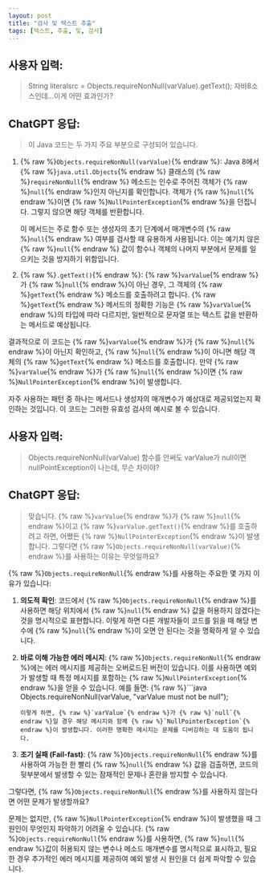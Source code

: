 ```yaml
---
layout: post
title: "검사 및 텍스트 추출"
tags: [텍스트, 추출, 및, 검사]
---
```


## 사용자 입력:
> String literalsrc = Objects.requireNonNull(varValue).getText(); 자바8소스인데...이게 어떤 효과인가?

## ChatGPT 응답:
> 이 Java 코드는 두 가지 주요 부분으로 구성되어 있습니다.

1. {% raw %}`Objects.requireNonNull(varValue)`{% endraw %}: Java 8에서 {% raw %}`java.util.Objects`{% endraw %} 클래스의 {% raw %}`requireNonNull`{% endraw %} 메소드는 인수로 주어진 객체가 {% raw %}`null`{% endraw %}인지 아닌지를 확인합니다. 객체가 {% raw %}`null`{% endraw %}이면 {% raw %}`NullPointerException`{% endraw %}을 던집니다. 그렇지 않으면 해당 객체를 반환합니다.

   이 메서드는 주로 함수 또는 생성자의 초기 단계에서 매개변수의 {% raw %}`null`{% endraw %} 여부를 검사할 때 유용하게 사용됩니다. 이는 예기치 않은 {% raw %}`null`{% endraw %} 값이 함수나 객체의 나머지 부분에서 문제를 일으키는 것을 방지하기 위함입니다.

2. {% raw %}`.getText()`{% endraw %}: {% raw %}`varValue`{% endraw %} 가 {% raw %}`null`{% endraw %}이 아닌 경우, 그 객체의 {% raw %}`getText`{% endraw %} 메소드를 호출하려고 합니다. {% raw %}`getText`{% endraw %} 메서드의 정확한 기능은 {% raw %}`varValue`{% endraw %}의 타입에 따라 다르지만, 일반적으로 문자열 또는 텍스트 값을 반환하는 메서드로 예상됩니다.

결과적으로 이 코드는 {% raw %}`varValue`{% endraw %}가 {% raw %}`null`{% endraw %}이 아닌지 확인하고, {% raw %}`null`{% endraw %}이 아니면 해당 객체의 {% raw %}`getText`{% endraw %} 메소드를 호출합니다. 만약 {% raw %}`varValue`{% endraw %}가 {% raw %}`null`{% endraw %}이면 {% raw %}`NullPointerException`{% endraw %}이 발생합니다.

자주 사용하는 패턴 중 하나는 메서드나 생성자의 매개변수가 예상대로 제공되었는지 확인하는 것입니다. 이 코드는 그러한 유효성 검사의 예시로 볼 수 있습니다.

## 사용자 입력:
> Objects.requireNonNull(varValue) 함수를 안써도 varValue가 null이면 nullPointException이 나는데, 무슨 차이야?

## ChatGPT 응답:
> 맞습니다. {% raw %}`varValue`{% endraw %}가 {% raw %}`null`{% endraw %}이고 {% raw %}`varValue.getText()`{% endraw %}를 호출하려고 하면, 어쨌든 {% raw %}`NullPointerException`{% endraw %}이 발생합니다. 그렇다면 {% raw %}`Objects.requireNonNull(varValue)`{% endraw %}를 사용하는 이유는 무엇일까요?

{% raw %}`Objects.requireNonNull`{% endraw %}를 사용하는 주요한 몇 가지 이유가 있습니다:

1. **의도적 확인**: 코드에서 {% raw %}`Objects.requireNonNull`{% endraw %}를 사용하면 해당 위치에서 {% raw %}`null`{% endraw %} 값을 허용하지 않겠다는 것을 명시적으로 표현합니다. 이렇게 하면 다른 개발자들이 코드를 읽을 때 해당 변수에 {% raw %}`null`{% endraw %}이 오면 안 된다는 것을 명확하게 알 수 있습니다.

2. **바로 이해 가능한 에러 메시지**: {% raw %}`Objects.requireNonNull`{% endraw %}에는 에러 메시지를 제공하는 오버로드된 버전이 있습니다. 이를 사용하면 예외가 발생할 때 특정 메시지를 포함하는 {% raw %}`NullPointerException`{% endraw %}을 얻을 수 있습니다. 예를 들면:
   {% raw %}```java
   Objects.requireNonNull(varValue, "varValue must not be null");
   ```{% endraw %}
   이렇게 하면, {% raw %}`varValue`{% endraw %}가 {% raw %}`null`{% endraw %}일 경우 해당 메시지와 함께 {% raw %}`NullPointerException`{% endraw %}이 발생합니다. 이러한 명확한 메시지는 문제를 디버깅하는 데 도움이 됩니다.

3. **조기 실패 (Fail-fast)**: {% raw %}`Objects.requireNonNull`{% endraw %}를 사용하여 가능한 한 빨리 {% raw %}`null`{% endraw %} 값을 검출하면, 코드의 뒷부분에서 발생할 수 있는 잠재적인 문제나 혼란을 방지할 수 있습니다.

그렇다면, {% raw %}`Objects.requireNonNull`{% endraw %}를 사용하지 않는다면 어떤 문제가 발생할까요?

문제는 없지만, {% raw %}`NullPointerException`{% endraw %}이 발생했을 때 그 원인이 무엇인지 파악하기 어려울 수 있습니다. {% raw %}`Objects.requireNonNull`{% endraw %}를 사용하면, {% raw %}`null`{% endraw %}값이 허용되지 않는 변수나 메소드 매개변수를 명시적으로 표시하고, 필요한 경우 추가적인 에러 메시지를 제공하여 예외 발생 시 원인을 더 쉽게 파악할 수 있습니다.

